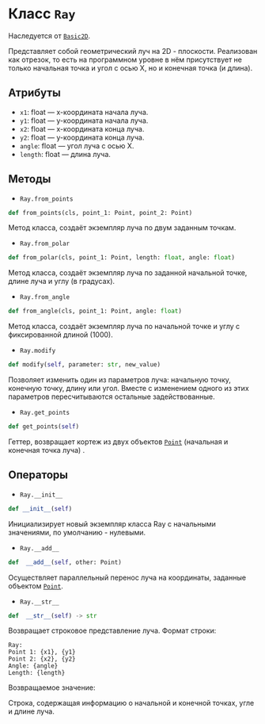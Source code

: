 # Класс `Ray`

Наследуется от [`Basic2D`](Basic2D.md).

Представляет собой геометрический луч на 2D - плоскости.
Реализован как отрезок, то есть на программном уровне в нём присутствует не только начальная точка и угол с осью Х, но и конечная точка (и длина).

## Атрибуты

- `x1`: float — x-координата начала луча.
- `y1`: float — y-координата начала луча.
- `x2`: float — x-координата конца луча.
- `y2`: float — y-координата конца луча.
- `angle`: float — угол луча с осью Х.
- `length`: float — длина луча.

## Методы

- `Ray.from_points`

```Python
def from_points(cls, point_1: Point, point_2: Point)
```
Метод класса, создаёт экземпляр луча по двум заданным точкам.

- `Ray.from_polar`

```Python
def from_polar(cls, point_1: Point, length: float, angle: float)
```

Метод класса, создаёт экземпляр луча по заданной начальной точке, длине луча и углу (в градусах).

- `Ray.from_angle`

```Python
def from_angle(cls, point_1: Point, angle: float)
```

Метод класса, создаёт экземпляр луча по начальной точке и углу с фиксированной длиной (1000).

- `Ray.modify`

```Python
def modify(self, parameter: str, new_value)
```

Позволяет изменить один из параметров луча: начальную точку, конечную точку, длину или угол.
Вместе с изменением одного из этих параметров пересчитываются остальные задействованные.

- `Ray.get_points`

```Python
def get_points(self)
```

Геттер, возвращает кортеж из двух объектов [`Point`](Point.md) (начальная и конечная точка луча) .

## Операторы

- `Ray.__init__`

```Python
def __init__(self)
```

Инициализирует новый экземпляр класса Ray с начальными значениями, по умолчанию - нулевыми.

- `Ray.__add__`

```Python
def  __add__(self, other: Point)
```

Осуществляет параллельный перенос луча на координаты, заданные объектом [`Point`](Point.md).

- `Ray.__str__`

```Python
def  __str__(self) -> str
```

Возвращает строковое представление луча.
Формат строки:
```
Ray:
Point 1: {x1}, {y1}
Point 2: {x2}, {y2}
Angle: {angle}
Length: {length}
```
Возвращаемое значение:

Строка, содержащая информацию о начальной и конечной точках, угле и длине луча.
